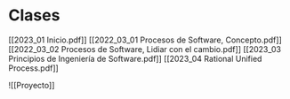 # Clases

[[2023_01 Inicio.pdf]]
[[2022_03_01 Procesos de Software, Concepto.pdf]]
[[2022_03_02 Procesos de Software, Lidiar con el cambio.pdf]]
[[2023_03 Principios de Ingeniería de Software.pdf]]
[[2023_04 Rational Unified Process.pdf]]

![[Proyecto]]